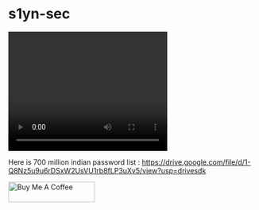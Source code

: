 
# s1yn-sec
<video width="320" height="240" controls>
  <source src="https://i.imgur.com/F3kaqsH.mp4" type="video/mp4">
Your browser does not support the video tag.
</video>




Here is 700 million indian password list : https://drive.google.com/file/d/1-Q8Nz5u9u6rDSxW2UsVU1rb8fLP3uXv5/view?usp=drivesdk




<a href="https://www.buymeacoffee.com/crossdefalt" target="_blank"><img src="https://cdn.buymeacoffee.com/buttons/default-orange.png" alt="Buy Me A Coffee" height="41" width="174"></a>
